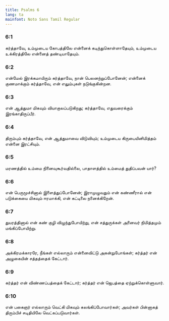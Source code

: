 ```yaml
---
title: Psalms 6
lang: ta
mainfont: Noto Sans Tamil Regular
---
```


###  6:1

கர்த்தாவே, உம்முடைய கோபத்திலே என்னைக் கடிந்துகொள்ளாதேயும், உம்முடைய உக்கிரத்திலே என்னைத் தண்டியாதேயும்.

###  6:2

என்மேல் இரக்கமாயிரும் கர்த்தாவே, நான் பெலனற்றுப்போனேன்; என்னைக் குணமாக்கும் கர்த்தாவே, என் எலும்புகள் நடுங்குகின்றன.

###  6:3

என் ஆத்துமா மிகவும் வியாகுலப்படுகிறது; கர்த்தாவே, எதுவரைக்கும் இரங்காதிருப்பீர்.

###  6:4

திரும்பும் கர்த்தாவே, என் ஆத்துமாவை விடுவியும்; உம்முடைய கிருபையினிமித்தம் என்னை இரட்சியும்.

###  6:5

மரணத்தில் உம்மை நினைவுகூர்வதில்லை, பாதாளத்தில் உம்மைத் துதிப்பவன் யார்?

###  6:6

என் பெருமூச்சினால் இளைத்துப்போனேன்; இராமுழுவதும் என் கண்ணீரால் என் படுக்கையை மிகவும் ஈரமாக்கி, என் கட்டிலை நனைக்கிறேன்.

###  6:7

துயரத்தினால் என் கண் குழி விழுந்துபோயிற்று, என் சத்துருக்கள் அனைவர் நிமித்தமும் மங்கிப்போயிற்று.

###  6:8

அக்கிரமக்காரரே, நீங்கள் எல்லாரும் என்னைவிட்டு அகன்றுபோங்கள்; கர்த்தர் என் அழுகையின் சத்தத்தைக் கேட்டார்.

###  6:9

கர்த்தர் என் விண்ணப்பத்தைக் கேட்டார்; கர்த்தர் என் ஜெபத்தை ஏற்றுக்கொள்ளுவார்.

###  6:10

என் பகைஞர் எல்லாரும் வெட்கி மிகவும் கலங்கிப்போவார்கள்; அவர்கள் பின்னாகத் திரும்பிச் சடிதியிலே வெட்கப்படுவார்கள்.

